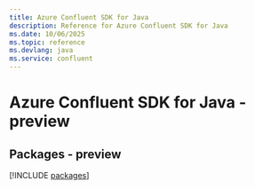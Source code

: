 ```yaml
---
title: Azure Confluent SDK for Java
description: Reference for Azure Confluent SDK for Java
ms.date: 10/06/2025
ms.topic: reference
ms.devlang: java
ms.service: confluent
---
```

# Azure Confluent SDK for Java - preview
## Packages - preview
[!INCLUDE [packages](confluent-index.md)]